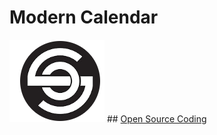 # Modern Calendar

![Alt text](image.png) ## [Open Source Coding](https://www.youtube.com/@opensourcecoding)
